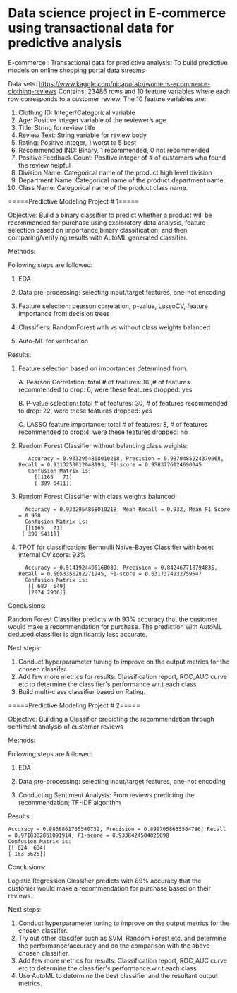 # Data science project in E-commerce using transactional data for predictive analysis

E-commerce : Transactional data for predictive analysis: To build predictive models on online shopping portal data streams

Data sets:  https://www.kaggle.com/nicapotato/womens-ecommerce-clothing-reviews
Contains: 23486 rows and 10 feature variables where each row corresponds to a customer review. 
The 10 feature variables are:
1. Clothing ID: Integer/Categorical variable
2. Age: Positive integer variable of the reviewer’s age
3. Title: String for review title
4. Review Text: String variable for review body
5. Rating: Positive integer, 1 worst to 5 best
6. Recommended IND: Binary, 1 recommended, 0 not recommended
7. Positive Feedback Count: Positive integer of # of customers who found the review helpful
8. Division Name: Categorical name of the product high level division
9. Department Name: Categorical name of the product department name.
10. Class Name: Categorical name of the product class name.

=====Predictive Modeling Project # 1=====

Objective: Build a binary classifier to predict whether a product will be recommended for purchase using exploratory data analysis, feature selection based on importance,binary classification, and then comparing/verifying results with AutoML generated classifier.

Methods: 

Following steps are followed:

   1. EDA

   2. Data pre-processing: selecting input/target features, one-hot encoding

   3. Feature selection: pearson correlation, p-value, LassoCV, feature importance from decision trees

   4. Classifiers:  RandomForest with vs without class weights balanced

   5. Auto-ML for verification

Results: 
1. Feature selection based on importances determined from:

    A. Pearson Correlation: total # of features:36 ,# of features recommended to drop: 6, were these features dropped: yes
  
    B. P-value selection: total # of features: 30, # of features recommended to drop: 22, were these features dropped: yes
  
    C. LASSO feature importance: total # of features: 8, # of features recommended to drop:4, were these features dropped: no
  
2. Random Forest Classifier without balancing class weights:

          Accuracy = 0.9332954868010218, Precision = 0.9870485224370668, Recall = 0.9313253012048193, F1-score = 0.9583776124690045
          Confusion Matrix is:
            [[1165   71]
            [ 399 5411]]
            
3. Random Forest Classifier with class weights balanced:

         Accuracy = 0.9332954868010218, Mean Recall = 0.932, Mean F1 Score = 0.958
         Confusion Matrix is:
         [[1165   71]
        [ 399 5411]]
        
4. TPOT for classification: Bernoulli Naive-Bayes Classifier with beset internal CV score: 93%

         Accuracy = 0.5141924496168039, Precision = 0.842467718794835, Recall = 0.5053356282271945, F1-score = 0.6317374932759547
         Confusion Matrix is:
          [[ 687  549]
          [2874 2936]]
 
Conclusions:

Random Forest Classifier predicts with 93% accuracy that the customer would make a recommendation for purchase. The prediction with AutoML deduced classifier is significantly less accurate.

Next steps:
1. Conduct hyperparameter tuning to improve on the output metrics for the chosen classifer.
2. Add few more metrics for results: Classification report, ROC_AUC curve etc to determine the classifier's performance w.r.t each class.
3. Build multi-class classifier based on Rating.

=====Predictive Modeling Project # 2=====

Objective: Building a Classifier predicting the recommendation through sentiment analysis of customer reviews

Methods: 

Following steps are followed:

   1. EDA

   2. Data pre-processing: selecting input/target features, one-hot encoding
    
   3. Conducting Sentiment Analysis: From reviews predicting the recommendation; TF-IDF algorithm
    
 Results: 
 
    Accuracy = 0.8868861765540732, Precision = 0.8987058635564786, Recall = 0.9718382861091914, F1-score = 0.9338424504025898
    Confusion Matrix is:
    [[ 624  634]
    [ 163 5625]]
    
 Conclusions:

  Logistic Regression Classifier predicts with 89% accuracy that the customer would make a recommendation for purchase based on their reviews. 

 Next steps:
 
1. Conduct hyperparameter tuning to improve on the output metrics for the chosen classifer.
2. Try out other classifer such as SVM, Random Forest etc. and determine the performance/accuracy and do the comparison with the above chosen classifier.
3. Add few more metrics for results: Classification report, ROC_AUC curve etc to determine the classifier's performance w.r.t each class.
4. Use AutoML to determine the best classifier and the resultant output metrics.
 

